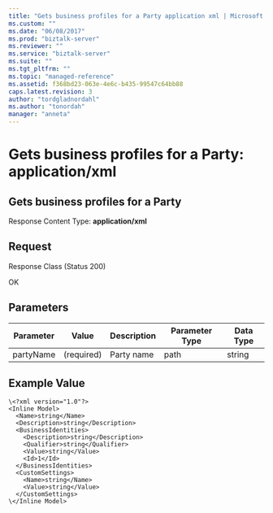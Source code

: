 ```yaml
---
title: "Gets business profiles for a Party application xml | Microsoft Docs"
ms.custom: ""
ms.date: "06/08/2017"
ms.prod: "biztalk-server"
ms.reviewer: ""
ms.service: "biztalk-server"
ms.suite: ""
ms.tgt_pltfrm: ""
ms.topic: "managed-reference"
ms.assetid: f368bd23-063e-4e6c-b435-99547c64bb88
caps.latest.revision: 3
author: "tordgladnordahl"
ms.author: "tonordah"
manager: "anneta"
---
```

# Gets business profiles for a Party: application/xml
## Gets business profiles for a Party

  Response Content Type: **application/xml**

Request
---
Response Class (Status 200)

OK

Parameters
---


Parameter|Value|Description|Parameter Type|Data Type  
---------|---------|---------|---------|---------
partyName|(required)|Party name|path|string|

Example Value
---

```
\<?xml version="1.0"?>
<Inline Model>
  <Name>string</Name>
  <Description>string</Description>
  <BusinessIdentities>
    <Description>string</Description>
    <Qualifier>string</Qualifier>
    <Value>string</Value>
    <Id>1</Id>
  </BusinessIdentities>
  <CustomSettings>
    <Name>string</Name>
    <Value>string</Value>
  </CustomSettings>
\</Inline Model>
```